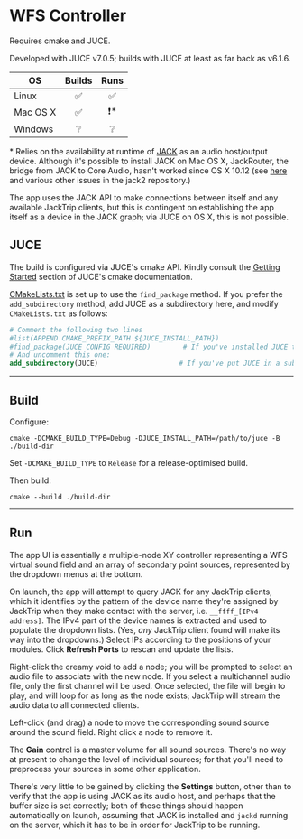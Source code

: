# WFS Controller

Requires cmake and JUCE.

Developed with JUCE v7.0.5; builds with JUCE at least as far back as v6.1.6.

| OS       | Builds | Runs |
|----------|:------:|:----:|
| Linux    |   ✅    |  ✅   |
| Mac OS X |   ✅    |  ❗*  |
| Windows  |   ❔    |  ❔   |

&ast; Relies on the availability at runtime of 
[JACK](https://jackaudio.org) as an audio host/output device. 
Although it's possible to install JACK on Mac OS X, JackRouter,
the bridge from JACK to Core Audio, hasn't worked since 
OS X 10.12 (see 
[here](https://github.com/jackaudio/jack2/issues/618) and various
other issues in the jack2 repository.)

The app uses the JACK API to make connections between itself and 
any available JackTrip clients, but this is contingent on 
establishing the app itself as a device in the JACK graph; 
via JUCE on OS X, this is not possible.

## JUCE

The build is configured via JUCE's cmake API. Kindly consult the
[Getting Started](https://github.com/juce-framework/JUCE/blob/master/docs/CMake%20API.md#getting-started) 
section of JUCE's cmake documentation.

[CMakeLists.txt](CMakeLists.txt) is set up to use the `find_package` method.
If you prefer the `add_subdirectory` method, add JUCE as a subdirectory here, 
and modify `CMakeLists.txt` as follows:

```cmake
# Comment the following two lines
#list(APPEND CMAKE_PREFIX_PATH ${JUCE_INSTALL_PATH})
#find_package(JUCE CONFIG REQUIRED)        # If you've installed JUCE to your system
# And uncomment this one:
add_subdirectory(JUCE)                    # If you've put JUCE in a subdirectory called JUCE
```

---

## Build

Configure:

```shell
cmake -DCMAKE_BUILD_TYPE=Debug -DJUCE_INSTALL_PATH=/path/to/juce -B ./build-dir
```
Set `-DCMAKE_BUILD_TYPE` to `Release` for a release-optimised build.

Then build:

```shell
cmake --build ./build-dir
```

---

## Run

The app UI is essentially a multiple-node XY controller representing a WFS
virtual sound field and an array of secondary point sources, represented by
the dropdown menus at the bottom.

On launch, the app will attempt to query JACK for any JackTrip clients, which
it identifies by the pattern of the device name they're assigned by JackTrip
when they make contact with the server, i.e. `__ffff_[IPv4 address]`. The
IPv4 part of the device names is extracted and used to populate the 
dropdown lists. (Yes, _any_ JackTrip client found will make its way into the 
dropdowns.) Select IPs according to the positions of your modules. Click
**Refresh Ports** to rescan and update the lists.

Right-click the creamy void to add a node; you will be prompted to select an 
audio file to associate with the new node. If you select a multichannel audio 
file, only the first channel will be used. Once selected, the file will begin
to play, and will loop for as long as the node exists; JackTrip will stream
the audio data to all connected clients.

Left-click (and drag) a node to move the corresponding sound source around the
sound field. Right click a node to remove it.

The **Gain** control is a master volume for all sound sources. There's no way
at present to change the level of individual sources; for that you'll need to 
preprocess your sources in some other application.

There's very little to be gained by clicking the **Settings** button, other
than to verify that the app is using JACK as its audio host, and perhaps 
that the buffer size is set correctly; both of these things should happen 
automatically on launch, assuming that JACK is installed and `jackd` running on
the server, which it has to be in order for JackTrip to be running.